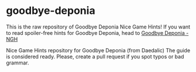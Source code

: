 # goodbye-deponia
This is the raw repository of Goodbye Deponia Nice Game Hints! If you want to read spoiler-free hints for Goodbye Deponia, head to [Goodbye Deponia - NGH](http://www.nicegamehints.com/guide/goodbye-deponia/)

Nice Game Hints repository for Goodbye Deponia (from Daedalic) The guide is considered ready. Please, create a pull request if you spot typos or bad grammar.
